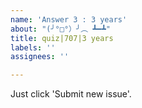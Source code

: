 ```yaml
---
name: 'Answer 3 : 3 years'
about: "(╯°□°）╯︵ ┻━┻"
title: quiz|707|3 years
labels: ''
assignees: ''

---
```


Just click 'Submit new issue'.
